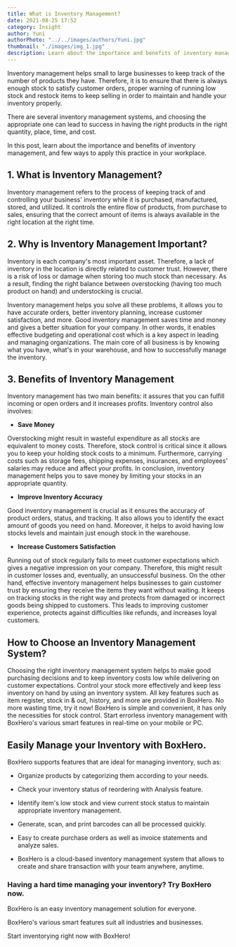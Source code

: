 ```yaml
---
title: What is Inventory Management?
date: 2021-08-25 17:52
category: Insight
author: Yuni
authorPhoto: "../../images/authors/Yuni.jpg"
thumbnail: "./images/img_1.jpg"
description: Learn about the importance and benefits of inventory management.
---
```


Inventory management helps small to large businesses to keep track of the number of products they have. Therefore, it is to ensure that there is always enough stock to satisfy customer orders, proper warning of running low stock and restock items to keep selling in order to maintain and handle your inventory properly.

There are several inventory management systems, and choosing the appropriate one can lead to success in having the right products in the right quantity, place, time, and cost.

In this post, learn about the importance and benefits of inventory management, and few ways to apply this practice in your workplace.

## 1. What is Inventory Management?

Inventory management refers to the process of keeping track of and controlling your business' inventory while it is purchased, manufactured, stored, and utilized. It controls the entire flow of products, from purchase to sales, ensuring that the correct amount of items is always available in the right location at the right time.

## 2. Why is Inventory Management Important?

Inventory is each company's most important asset. Therefore, a lack of inventory in the location is directly related to customer trust. However, there is a risk of loss or damage when storing too much stock than necessary.  As a result, finding the right balance between overstocking (having too much product on hand) and understocking is crucial.

Inventory management helps you solve all these problems, it allows you to have accurate orders, better inventory planning, increase customer satisfaction, and more. Good inventory management saves time and money and gives a better situation for your company. In other words, it enables effective budgeting and operational cost which is a key aspect in leading and managing organizations. The main core of all business is by knowing what you have, what's in your warehouse, and how to successfully manage the inventory.

## 3. Benefits of Inventory Management

Inventory management has two main benefits: it assures that you can fulfill incoming or open orders and it increases profits. Inventory control also involves:

- **Save Money**

Overstocking might result in wasteful expenditure as all stocks are equivalent to money costs. Therefore, stock control is critical since it allows you to keep your holding stock costs to a minimum. Furthermore, carrying costs such as storage fees, shipping expenses, insurances, and employees' salaries may reduce and affect your profits. In conclusion, inventory management helps you to save money by limiting your stocks in an appropriate quantity.

- **Improve Inventory Accuracy**

Good inventory management is crucial as it ensures the accuracy of product orders, status, and tracking. It also allows you to identify the exact amount of goods you need on hand. Moreover, it helps to avoid having low stocks levels and maintain just enough stock in the warehouse.

- **Increase Customers Satisfaction**

Running out of stock regularly fails to meet customer expectations which gives a negative impression on your company. Therefore, this might result in customer losses and, eventually, an unsuccessful business. On the other hand, effective inventory management helps businesses to gain customer trust by ensuring they receive the items they want without waiting. It keeps on tracking stocks in the right way and protects from damaged or incorrect goods being shipped to customers. This leads to improving customer experience, protects against difficulties like refunds, and increases loyal customers.

## How to Choose an Inventory Management System?

Choosing the right inventory management system helps to make good purchasing decisions and to keep inventory costs low while delivering on customer expectations. Control your stock more effectively and keep less inventory on hand by using an inventory system. All key features such as item register, stock in & out, history, and more are provided in BoxHero. No more wasting time, try it now! BoxHero is simple and convenient, it has only the necessities for stock control. Start errorless inventory management with BoxHero's various smart features in real-time on your mobile or PC.

## Easily Manage your Inventory with BoxHero.

BoxHero supports features that are ideal for managing inventory, such as:

- Organize products by categorizing them according to your needs.

- Check your inventory status of reordering with Analysis feature.

- Identify item's low stock and view current stock status to maintain appropriate inventory management.

- Generate, scan, and print barcodes can all be processed quickly.

- Easy to create purchase orders as well as invoice statements and analyze sales.

- BoxHero is a cloud-based inventory management system that allows to create and share transaction with your team anywhere, anytime.



<tip-box>

### Having a hard time managing your inventory? Try BoxHero now.

BoxHero is an easy inventory management solution for everyone.

BoxHero's various smart features suit all industries and businesses.

Start inventorying right now with BoxHero!

</tip-box>

